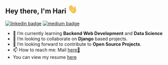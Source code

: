 <h2>Hey there, I'm Hari  <img  src="https://raw.githubusercontent.com/ABSphreak/ABSphreak/master/gifs/Hi.gif" width="30px"></h2>

[![linkedin badge](https://img.shields.io/badge/hari%20krishnan-blue?style=flat&logo=linkedin&labelColor=blue)](https://www.linkedin.com/in/hari-krishnan-18052b190/)
[![medium badge](https://img.shields.io/badge/harikrishnan6336-black?style=flat&logo=medium&labelColor=black)](https://harikrishnan6336.medium.com/)
- 🌱 I’m currently learning **Backend Web Development** and **Data Science**
- 👯 I’m looking to collaborate on **Django** based projects.
- 💬 I’m looking forward to contribute to **Open Source Projects**.
- 📫 How to reach me: Mail [here💌](mailto:harikrishnan6336@gmail.com)
- You can view my resume [here](https://drive.google.com/file/d/1J85bTGtIeCyWOwWvd3JSHeYAuEeeJ1Ts/view?usp=sharing)

